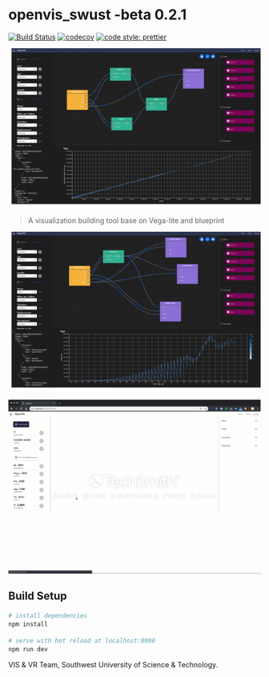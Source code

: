 # openvis_swust -beta 0.2.1

[![Build Status](https://travis-ci.org/vega/vega-lite.svg?branch=master)](https://travis-ci.org/vega/vega-lite)
[![codecov](https://codecov.io/gh/vega/vega-lite/branch/master/graph/badge.svg)](https://codecov.io/gh/vega/vega-lite)
[![code style: prettier](https://img.shields.io/badge/code_style-prettier-ff69b4.svg?style=rounded)](https://github.com/prettier/prettier)

![Teaser](preview1.png)

> A visualization building tool base on Vega-lite and blueprint

![Teaser](preview2.png)

![Demo](demo.gif)

## Build Setup
``` bash
# install dependencies
npm install

# serve with hot reload at localhost:8080
npm run dev
```

VIS & VR Team, Southwest University of Science & Technology. 
